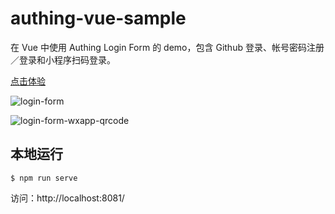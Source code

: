 # authing-vue-sample

在 Vue 中使用 Authing Login Form 的 demo，包含 Github 登录、帐号密码注册／登录和小程序扫码登录。

[点击体验](https://sample.authing.cn)

![login-form](https://cdn.authing.cn/sdk/guide/image/login-form.png)

![login-form-wxapp-qrcode](https://cdn.authing.cn/sdk/guide/image/authing-login-form-wx-qrcode.png)

## 本地运行

``` shell
$ npm run serve
```

访问：http://localhost:8081/

